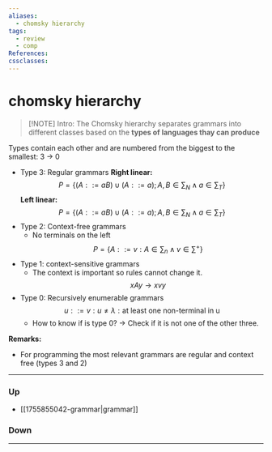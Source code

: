 ```yaml
---
aliases:
  - chomsky hierarchy
tags:
  - review
  - comp
References:
cssclasses:
---
```

# chomsky hierarchy
> [!NOTE] Intro: 
> The Chomsky hierarchy separates grammars into different classes based on the **types of languages thay can produce**

Types contain each other and are numbered from the biggest to the smallest: 3 → 0 

- Type 3: Regular grammars
	**Right linear:**
$$P = \{(A::=aB) \cup (A::=a) ; A, B \in \sum _N \land a\in \sum _T\}$$
	**Left linear:**
$$
P = \{(A::=aB) \cup (A::=a) ; A, B \in \sum _N \land a\in \sum _T\}
$$
- Type 2: Context-free grammars
	- No terminals on the left
	  $$P = \{A::= v : A\in \sum_n \land v\in\sum^+\} $$
- Type 1: context-sensitive grammars
	- The context is important so rules cannot change it.
	  $$xAy \rightarrow xvy$$
- Type 0: Recursively enumerable grammars
  $$ u ::= v : u \not = \lambda : \text{at least one non-terminal in u}$$
	- How to know if is type 0? → Check if it is not one of the other three. 


**Remarks:**
- For programming the most relevant grammars are regular and context free (types 3 and 2)

***
### Up
- [[1755855042-grammar|grammar]]
### Down
***

